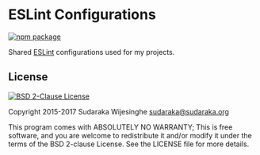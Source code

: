 # ESLint Configurations

[![npm package](https://img.shields.io/npm/v/@sudaraka/eslint-config-default.svg)](https://www.npmjs.com/package/@sudaraka/eslint-config-default)

Shared [ESLint](http://eslint.org/) configurations used for my projects.

## License

[![BSD 2-Clause License](https://img.shields.io/badge/license-BSD%202--Clause-blue.svg)](http://opensource.org/licenses/BSD-2-Clause)

Copyright 2015-2017 Sudaraka Wijesinghe <sudaraka@sudaraka.org>

This program comes with ABSOLUTELY NO WARRANTY;
This is free software, and you are welcome to redistribute it and/or modify it
under the terms of the BSD 2-clause License. See the LICENSE file for more
details.
